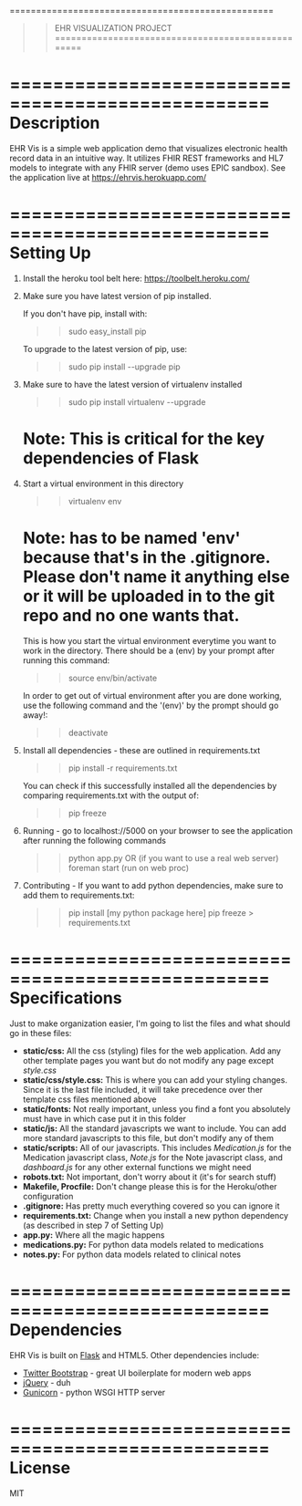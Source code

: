 <!-- Author: Emma Marriott -->


==================================================
>> EHR VISUALIZATION PROJECT 
==================================================

==================================================
Description
==================================================
EHR Vis is a simple web application demo that visualizes electronic health record data in an intuitive way. It utilizes FHIR REST frameworks and HL7 models to integrate with any FHIR server (demo uses EPIC sandbox). See the application live at https://ehrvis.herokuapp.com/

==================================================
Setting Up
==================================================

1) Install the heroku tool belt here: https://toolbelt.heroku.com/

2) Make sure you have latest version of pip installed. 

	If you don't have pip, install with:
	>> sudo easy_install pip

	To upgrade to the latest version of pip, use:
	>> sudo pip install --upgrade pip

3) Make sure to have the latest version of virtualenv installed

	>> sudo pip install virtualenv --upgrade
	# Note: This is critical for the key dependencies of Flask

4) Start a virtual environment in this directory

	>> virtualenv env 
	
	# Note: has to be named 'env' because that's in the .gitignore. Please don't name it anything else or it will be uploaded in to the git repo and no one wants that.
	
	This is how you start the virtual environment everytime you want to work in the directory. There should be a (env) by your prompt after running this command:
	>> source env/bin/activate 

	In order to get out of virtual environment after you are done working, use the following command and the '(env)' by the prompt should go away!:
	>> deactivate

5) Install all dependencies - these are outlined in requirements.txt

	>> pip install -r requirements.txt

	You can check if this successfully installed all the dependencies by comparing requirements.txt with the output of:
	>> pip freeze

6) Running - go to localhost://5000 on your browser to see the application after running the following commands

	>> python app.py
	OR (if you want to use a real web server)
	>> foreman start (run on web proc)

7) Contributing - If you want to add python dependencies, make sure to add them to requirements.txt:

	>> pip install [my python package here]
	>> pip freeze > requirements.txt

==================================================
Specifications
==================================================
Just to make organization easier, I'm going to list the files and what should go in these files:
- **static/css:** All the css (styling) files for the web application. Add any other template pages you want but do not modify any page except *style.css*
- **static/css/style.css:** This is where you can add your styling changes. Since it is the last file included, it will take precedence over ther template css files mentioned above
- **static/fonts:** Not really important, unless you find a font you absolutely must have in which case put it in this folder
- **static/js:** All the standard javascripts we want to include. You can add more standard javascripts to this file, but don't modify any of them
- **static/scripts:** All of our javascripts. This includes *Medication.js* for the Medication javascript class, *Note.js* for the Note javascript class, and *dashboard.js* for any other external functions we might need
- **robots.txt:** Not important, don't worry about it (it's for search stuff)
- **Makefile, Procfile:** Don't change please this is for the Heroku/other configuration
- **.gitignore:** Has pretty much everything covered so you can ignore it
- **requirements.txt:** Change when you install a new python dependency (as described in step 7 of Setting Up)
- **app.py:** Where all the magic happens
- **medications.py:** For python data models related to medications
- **notes.py:** For python data models related to clinical notes

==================================================
Dependencies
==================================================
EHR Vis is built on [Flask] and HTML5.
Other dependencies include:
* [Twitter Bootstrap] - great UI boilerplate for modern web apps
* [jQuery] - duh
* [Gunicorn] - python WSGI HTTP server


==================================================
License
==================================================
MIT

[Twitter Bootstrap]:http://twitter.github.com/bootstrap/
[jQuery]:http://jquery.com
[Flask]:http://flask.pocoo.org/
[Gunicorn]:http://gunicorn.org/

